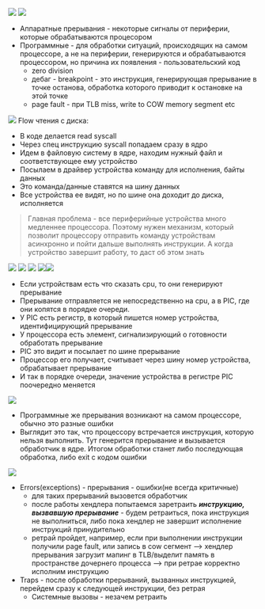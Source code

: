 
![](../_resources/Pasted%20image%2020241201230933.png)
![](../_resources/Pasted%20image%2020241201230945.png)
- Аппаратные прерывания - некоторые сигналы от периферии, которые обрабатываются процесором
- Программные - для обработки ситуаций, происходящих на самом процессоре, а не на периферии, генерируются и обрабатываются процессором, но причина их появления - пользовательский код
	- zero division
	- дебаг - breakpoint - это инструкция, генерирующая прерывание в точке останова, обработка которого приводит к остановке на этой точке
	- page fault - при TLB miss, write to COW memory segment etc


![](../_resources/Pasted%20image%2020241201231521.png)
Flow чтения с диска:
- В коде делается read syscall
- Через спец инструкцию syscall попадаем сразу в ядро
- Идем в файловую систему в ядре, находим нужный файл и соответствующее ему устройство
- Посылаем в драйвер устройства команду для исполнения, байты данных
- Это команда/данные ставятся на шину данных
- Все устройства ее видят, но по шине она доходит до диска, исполняется



> Главная проблема - все периферийные устройства много медленнее процессора. Поэтому нужен механизм, который позволит процессору отправить команду устройствам асинхронно и пойти дальше выполнять инструкции. А когда устройство завершит работу, то даст об этом знать 

![](../_resources/Pasted%20image%2020241201232756.png)
![](../_resources/Pasted%20image%2020241201232823.png)
![](../_resources/Pasted%20image%2020241201232829.png)
![](../_resources/Pasted%20image%2020241201232843.png)![](../_resources/Pasted%20image%2020241201232853.png)
- Если устройствам есть что сказать cpu, то они генерируют прерывание
- Прерывание отправляется не непосредственно на cpu, а в PIC, где они копятся в порядке очереди.
- У PIC есть регистр, в который пишется номер устройства, идентифицирующий прерывание
- У процессора есть элемент, сигнализирующий о готовности обработать прерывание
- PIC это видит и посылает по шине прерывание
- Процессор его получает, считывает через шину номер устройства, обрабатывает прерывание
- И так в порядке очереди, значение устройства в регистре PIC поочередно меняется


![](../_resources/Pasted%20image%2020241201233421.png)
- Программные же прерывания возникают на самом процессоре, обычно это разные ошибки
- Выглядит это так, что процессору встречается инструкция, которую нельзя выполнить. Тут генерится прерывание и вызывается обработчик в ядре. Итогом обработки станет либо последующая обработка, либо exit с кодом ошибки

![](../_resources/Pasted%20image%2020241201234242.png)
- Errors(exceptions) - прерывания - ошибки(не всегда критичные)
	- для таких прерываний вызовется обработчик
	- после работы хендлера попытаемся заретраить ***инструкцию, вызвавшую прерывание*** - будем ретраиться, пока инструкция не выполниться, либо пока хендлер не завершит исполнение инструкций принудительно
	- ретрай пройдет, например, если при выполнении инструкции получили page fault, или запись в cow сегмент --> хендлер прерывания загрузит мапинг в TLB/выделит память в пространстве дочернего процесса --> при ретрае корректно исполним инструкцию 
- Traps - после обработки прерываний, вызванных инструкцией, перейдем сразу к следующей инструкции, без ретрая
	- Системные вызовы - незачем ретраить

